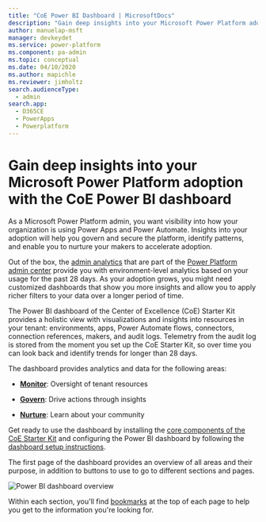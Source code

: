 ```yaml
---
title: "CoE Power BI Dashboard | MicrosoftDocs"
description: "Gain deep insights into your Microsoft Power Platform adoption with the CoE Power BI dashboard"
author: manuelap-msft
manager: devkeydet
ms.service: power-platform
ms.component: pa-admin
ms.topic: conceptual
ms.date: 04/10/2020
ms.author: mapichle
ms.reviewer: jimholtz
search.audienceType: 
  - admin
search.app: 
  - D365CE
  - PowerApps
  - Powerplatform
---
```

# Gain deep insights into your Microsoft Power Platform adoption with the CoE Power BI dashboard

As a Microsoft Power Platform admin, you want visibility into how your organization is using Power Apps and Power Automate. Insights into your adoption will help you govern and secure the platform, identify patterns, and enable you to nurture your makers to accelerate adoption.

Out of the box, the [admin analytics](https://docs.microsoft.com/power-platform/admin/analytics-powerapps) that are part of the [Power Platform admin center](https://aka.ms/ppac) provide you with environment-level analytics based on your usage for the past 28 days. As your adoption grows, you might need customized dashboards that show you more insights and allow you to apply richer filters to your data over a longer period of time.

The Power BI dashboard of the Center of Excellence (CoE) Starter Kit provides a holistic view with visualizations and insights into resources in your tenant: environments, apps, Power Automate flows, connectors, connection references, makers, and audit logs. Telemetry from the audit log is stored from the moment you set up the CoE Starter Kit, so over time you can look back and identify trends for longer than 28 days.

The dashboard provides analytics and data for the following areas:

- [**Monitor**](power-bi-monitor.md): Oversight of tenant resources

- [**Govern**](power-bi-govern.md): Drive actions through insights

- [**Nurture**](power-bi-nurture.md): Learn about your community

Get ready to use the dashboard by installing the [core components of the CoE Starter Kit](setup-core-components.md) and configuring the Power BI dashboard by following the [dashboard setup instructions](setup-powerbi.md).

The first page of the dashboard provides an overview of all areas and their purpose, in addition to buttons to use to go to different sections and pages.

![Power BI dashboard overview](media/pb1.png "Power BI dashboard overview")

Within each section, you'll find [bookmarks](https://docs.microsoft.com/power-bi/desktop-bookmarks) at the top of each page to help you get to the information you're looking for.
